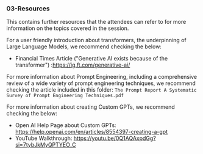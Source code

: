 ### 03-Resources

This contains further resources that the attendees can refer to for more information on the topics covered in the session.

For a user friendly introduction about transformers, the underpinning of Large Language Models, we recommend checking the below:
- Financial Times Article ("Generative AI exists because of the transformer") :https://ig.ft.com/generative-ai/

For more information about Prompt Engineering, including a comprehensive review of a wide variety of prompt engineering techniques, we recommend checking the article included in this folder: `The Prompt Report A Systematic Survey of Prompt Engineering Techniques.pdf`

For more information about creating Custom GPTs, we recommend checking the below:
- Open AI Help Page about Custom GPTs: https://help.openai.com/en/articles/8554397-creating-a-gpt
- YouTube Walkthrough: https://youtu.be/0Q1AQAxpdGg?si=7tybJkMyQPTYEO_C

